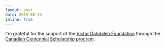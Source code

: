 ```yaml
---
layout: post
date: 2019-08-13
inline: true
---
```


I'm grateful for the support of the [Victor Dahdaleh Foundation](http://victordahdalehfoundation.com) through the [Canadian Centennial Scholarship program](https://canadianscholarshipfund.co.uk).
